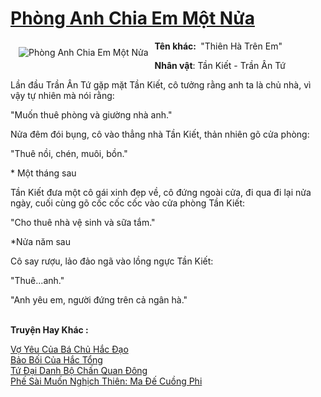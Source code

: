 <a href="https://utruyen.com/phong-anh-chia-em-mot-nua/24855/" title="Phòng Anh Chia Em Một Nửa"><h1>Phòng Anh Chia Em Một Nửa</h1></a><div style="display:table"><img align="right" style="float: left; padding: 10px;" src="https://utruyen.com/images/story/200x260/phong-anh-chia-em-mot-nua.jpg" alt="Phòng Anh Chia Em Một Nửa"><b>Tên khác: </b> "Thiên Hà Trên Em"<p></p><b>Nhân vật</b>: Tần Kiết - Trần Ân Tứ<p></p>Lần đầu Trần Ân Tứ gặp mặt Tần Kiết, cô tưởng rằng anh ta là chủ nhà, vì vậy tự nhiên mà nói rằng:<p></p>"Muốn thuê phòng và giường nhà anh."<p></p>Nửa đêm đói bụng, cô vào thẳng nhà Tần Kiết, thản nhiên gõ cửa phòng:<p></p>"Thuê nồi, chén, muôi, bồn."<p></p>* Một tháng sau<p></p>Tần Kiết đưa một cô gái xinh đẹp về, cô đứng ngoài cửa, đi qua đi lại nửa ngày, cuối cùng gõ cốc cốc cốc vào cửa phòng Tần Kiết: <p></p>"Cho thuê nhà vệ sinh và sữa tắm."<p></p>*Nửa năm sau <p></p>Cô say rượu, lảo đảo ngã vào lồng ngực Tần Kiết:<p></p>"Thuê...anh."<p></p>"Anh yêu em, người đứng trên cả ngân hà."</div><p><br><b>Truyện Hay Khác :</b></p><a href="https://utruyen.com/vo-yeu-cua-ba-chu-hac-dao/25047/" alt="Vợ Yêu Của Bá Chủ Hắc Đạo">Vợ Yêu Của Bá Chủ Hắc Đạo</a><br/><a href="https://github.com/mlquan/truyenhay/tree/master/truyenhay/24901/" alt=" Bảo Bối Của Hắc Tổng"> Bảo Bối Của Hắc Tổng</a><br/><a href="https://github.com/quanluxury/ngontinhhot/tree/master/truyenhay/20342/" alt="Tứ Đại Danh Bộ Chấn Quan Đông">Tứ Đại Danh Bộ Chấn Quan Đông</a><br/><a href="https://github.com/quanluxury/truyenhot/tree/master/truyenhay/16146/" alt="Phế Sài Muốn Nghịch Thiên: Ma Đế Cuồng Phi">Phế Sài Muốn Nghịch Thiên: Ma Đế Cuồng Phi</a><br/>